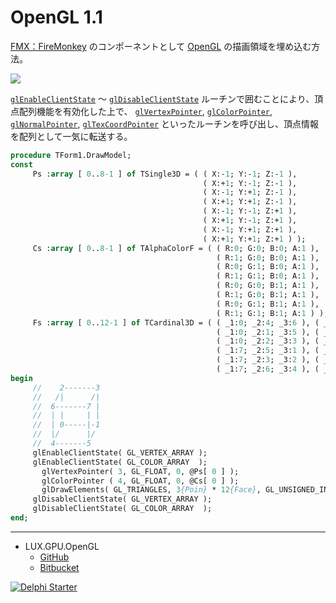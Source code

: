 # OpenGL 1.1
[FMX：FireMonkey](https://www.wikiwand.com/en/FireMonkey) のコンポーネントとして [OpenGL](https://www.wikiwand.com/ja/OpenGL) の描画領域を埋め込む方法。

![](https://github.com/LUXOPHIA/OpenGL/raw/OpenGL-1.0/--------/_SCREENSHOT/OpenGL.png)

[`glEnableClientState`](https://www.khronos.org/registry/OpenGL-Refpages/gl2.1/xhtml/glEnableClientState.xml) ～ [`glDisableClientState`](https://www.khronos.org/registry/OpenGL-Refpages/gl2.1/xhtml/glDisableClientState.xml) ルーチンで囲むことにより、頂点配列機能を有効化した上で、
[`glVertexPointer`](https://www.khronos.org/registry/OpenGL-Refpages/gl2.1/xhtml/glVertexPointer.xml), 
[`glColorPointer`](https://www.khronos.org/registry/OpenGL-Refpages/gl2.1/xhtml/glColorPointer.xml), 
[`glNormalPointer`](https://www.khronos.org/registry/OpenGL-Refpages/gl2.1/xhtml/glNormalPointer.xml), 
[`glTexCoordPointer`](https://www.khronos.org/registry/OpenGL-Refpages/gl2.1/xhtml/glTexCoordPointer.xml) といったルーチンを呼び出し、頂点情報を配列として一気に転送する。


```pascal
procedure TForm1.DrawModel;
const
     Ps :array [ 0..8-1 ] of TSingle3D = ( ( X:-1; Y:-1; Z:-1 ),
                                           ( X:+1; Y:-1; Z:-1 ),
                                           ( X:-1; Y:+1; Z:-1 ),
                                           ( X:+1; Y:+1; Z:-1 ),
                                           ( X:-1; Y:-1; Z:+1 ),
                                           ( X:+1; Y:-1; Z:+1 ),
                                           ( X:-1; Y:+1; Z:+1 ),
                                           ( X:+1; Y:+1; Z:+1 ) );
     Cs :array [ 0..8-1 ] of TAlphaColorF = ( ( R:0; G:0; B:0; A:1 ),
                                              ( R:1; G:0; B:0; A:1 ),
                                              ( R:0; G:1; B:0; A:1 ),
                                              ( R:1; G:1; B:0; A:1 ),
                                              ( R:0; G:0; B:1; A:1 ),
                                              ( R:1; G:0; B:1; A:1 ),
                                              ( R:0; G:1; B:1; A:1 ),
                                              ( R:1; G:1; B:1; A:1 ) );
     Fs :array [ 0..12-1 ] of TCardinal3D = ( ( _1:0; _2:4; _3:6 ), ( _1:6; _2:2; _3:0 ),
                                              ( _1:0; _2:1; _3:5 ), ( _1:5; _2:4; _3:0 ),
                                              ( _1:0; _2:2; _3:3 ), ( _1:3; _2:1; _3:0 ),
                                              ( _1:7; _2:5; _3:1 ), ( _1:1; _2:3; _3:7 ),
                                              ( _1:7; _2:3; _3:2 ), ( _1:2; _2:6; _3:7 ),
                                              ( _1:7; _2:6; _3:4 ), ( _1:4; _2:5; _3:7 ) );
begin
     //    2-------3
     //   /|      /|
     //  6-------7 |
     //  | |     | |
     //  | 0-----|-1
     //  |/      |/
     //  4-------5
     glEnableClientState( GL_VERTEX_ARRAY );
     glEnableClientState( GL_COLOR_ARRAY  );
       glVertexPointer( 3, GL_FLOAT, 0, @Ps[ 0 ] );
       glColorPointer ( 4, GL_FLOAT, 0, @Cs[ 0 ] );
       glDrawElements( GL_TRIANGLES, 3{Poin} * 12{Face}, GL_UNSIGNED_INT, @Fs[ 0 ] );
     glDisableClientState( GL_VERTEX_ARRAY );
     glDisableClientState( GL_COLOR_ARRAY  );
end;
```

----
* LUX.GPU.OpenGL
    * [GitHub](https://github.com/LUXOPHIA/LUX.GPU.OpenGL)
    * [Bitbucket](https://bitbucket.org/LUXOPHIA/lux.gpu.opengl)

[![Delphi Starter](http://img.en25.com/EloquaImages/clients/Embarcadero/%7B063f1eec-64a6-4c19-840f-9b59d407c914%7D_dx-starter-bn159.png)](https://www.embarcadero.com/jp/products/delphi/starter)
